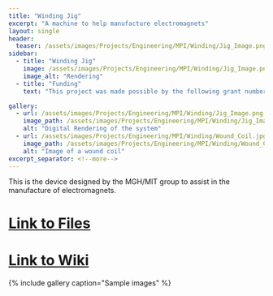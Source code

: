 ```yaml
---
title: "Winding Jig"
excerpt: "A machine to help manufacture electromagnets"
layout: single
header:
  teaser: /assets/images/Projects/Engineering/MPI/Winding/Jig_Image.png
sidebar:
  - title: "Winding Jig"
    image: /assets/images/Projects/Engineering/MPI/Winding/Jig_Image.png
    image_alt: "Rendering"
  - title: "Funding"
    text: "This project was made possible by the following grant numbers: NIBIB U01EB025121 NIMH R24106053 and NSF GRFP 1122374"

gallery:
  - url: /assets/images/Projects/Engineering/MPI/Winding/Jig_Image.png
    image_path: /assets/images/Projects/Engineering/MPI/Winding/Jig_Image.png
    alt: "Digital Rendering of the system"
  - url: /assets/images/Projects/Engineering/MPI/Winding/Wound_Coil.jpg
    image_path: /assets/images/Projects/Engineering/MPI/Winding/Wound_Coil.jpg
    alt: "Image of a wound coil"
excerpt_separator: <!--more-->
---
```



This is the device designed by the MGH/MIT group to assist in the manufacture of electromagnets. 
# [Link to Files](https://github.com/OS-MPI/MPS)
<!--more-->
# [Link to Wiki](https://github.com/OS-MPI/MPS/wiki)
{% include gallery caption="Sample images" %}
